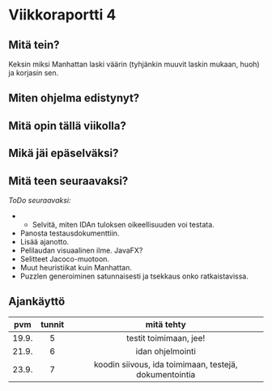 # Viikkoraportti 4

## Mitä tein?
Keksin miksi Manhattan laski väärin (tyhjänkin muuvit laskin mukaan, huoh) ja korjasin sen.

## Miten ohjelma edistynyt?
 
## Mitä opin tällä viikolla?

## Mikä jäi epäselväksi?

## Mitä teen seuraavaksi?

*ToDo seuraavaksi:*
* * Selvitä, miten IDAn tuloksen oikeellisuuden voi testata.
* Panosta testausdokumenttiin.
* Lisää ajanotto.
* Pelilaudan visuaalinen ilme. JavaFX?
* Selitteet Jacoco-muotoon.
* Muut heuristiikat kuin Manhattan.
* Puzzlen generoiminen satunnaisesti ja tsekkaus onko ratkaistavissa.

## Ajankäyttö

| pvm | tunnit | mitä tehty |
|:----:|:----:|:-----:|
| 19.9. | 5 | testit toimimaan, jee! |
| 21.9. | 6 | idan ohjelmointi |
| 23.9. | 7 | koodin siivous, ida toimimaan, testejä, dokumentointia |
